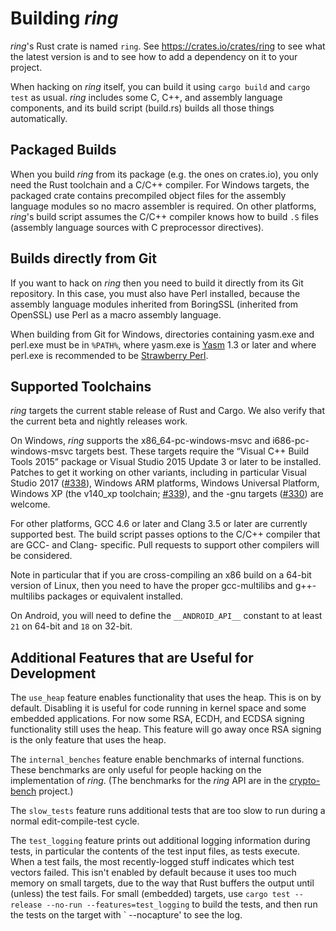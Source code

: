 Building *ring*
===============

*ring*'s Rust crate is named `ring`. See https://crates.io/crates/ring to see
what the latest version is and to see how to add a dependency on it to your
project.

When hacking on *ring* itself, you can build it using `cargo build` and
`cargo test` as usual. *ring* includes some C, C++, and assembly language
components, and its build script (build.rs) builds all those things
automatically.


Packaged Builds
---------------

When you build *ring* from its package (e.g. the ones on crates.io), you only
need the Rust toolchain and a C/C++ compiler. For Windows targets, the packaged
crate contains precompiled object files for the assembly language modules so no
macro assembler is required. On other platforms, *ring*'s build script assumes
the C/C++ compiler knows how to build `.S` files (assembly language sources
with C preprocessor directives).


Builds directly from Git
------------------------

If you want to hack on *ring* then you need to build it directly from its Git
repository. In this case, you must also have Perl installed, because the
assembly language modules inherited from BoringSSL (inherited from OpenSSL)
use Perl as a macro assembly language.

When building from Git for Windows, directories containing yasm.exe and
perl.exe must be in `%PATH%`, where yasm.exe is
[Yasm](http://yasm.tortall.net/Download.html) 1.3 or later and where perl.exe
is recommended to be [Strawberry Perl](http://strawberryperl.com). 


Supported Toolchains
--------------------

*ring* targets the current stable release of Rust and Cargo. We also verify
that the current beta and nightly releases work.

On Windows, *ring* supports the x86_64-pc-windows-msvc and i686-pc-windows-msvc
targets best. These targets require the “Visual C++ Build Tools
2015” package or Visual Studio 2015 Update 3 or later to be installed. Patches
to get it working on other variants, including in particular Visual Studio 2017
([#338]), Windows ARM platforms, Windows Universal Platform, Windows XP (the
v140_xp toolchain; [#339]), and the -gnu targets ([#330]) are welcome.

For other platforms, GCC 4.6 or later and Clang 3.5 or later are currently
supported best. The build script passes options to the C/C++ compiler that are
GCC- and Clang- specific. Pull requests to support other compilers will be
considered.

Note in particular that if you are cross-compiling an x86 build on a 64-bit
version of Linux, then you need to have the proper gcc-multilibs and
g++-multilibs packages or equivalent installed.

On Android, you will need to define the `__ANDROID_API__` constant to at least
`21` on 64-bit and `18` on 32-bit.



Additional Features that are Useful for Development
---------------------------------------------------

The `use_heap` feature enables functionality that uses the heap. This is on by
default. Disabling it is useful for code running in kernel space and some
embedded applications. For now some RSA, ECDH, and ECDSA signing functionality
still uses the heap. This feature will go away once RSA signing is the only
feature that uses the heap.

The `internal_benches` feature enable benchmarks of internal functions. These
benchmarks are only useful for people hacking on the implementation of *ring*.
(The benchmarks for the *ring* API are in the
[crypto-bench](https://github.com/briansmith/crypto-bench) project.)

The `slow_tests` feature runs additional tests that are too slow to run during
a normal edit-compile-test cycle.

The `test_logging` feature prints out additional logging information during
tests, in particular the contents of the test input files, as tests execute.
When a test fails, the most recently-logged stuff indicates which test vectors
failed. This isn't enabled by default because it uses too much memory on small
targets, due to the way that Rust buffers the output until (unless) the test
fails. For small (embedded) targets, use
`cargo test --release --no-run --features=test_logging` to build the tests, and
then run the tests on the target with `<executable-name> --nocapture' to see
the log.


[#321]: https://github.com/briansmith/ring/pull/321
[#330]: https://github.com/briansmith/ring/issues/330
[#334]: https://github.com/briansmith/ring/issues/334
[#336]: https://github.com/briansmith/ring/issues/336
[#337]: https://github.com/briansmith/ring/issues/337
[#338]: https://github.com/briansmith/ring/issues/338
[#339]: https://github.com/briansmith/ring/issues/339
[#340]: https://github.com/briansmith/ring/issues/340
